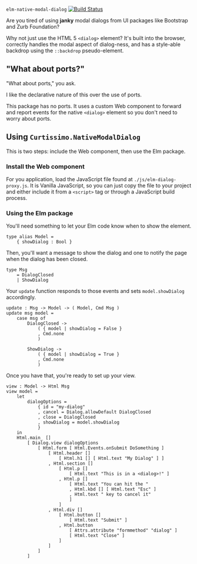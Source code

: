 `elm-native-modal-dialog` [![Build Status](https://github.com/curtissimo/elm-native-modal-dialog/workflows/CI/badge.svg)](https://github.com/curtissimo/elm-native-modal-dialog/actions?query=branch%3Amain)

Are you tired of using **janky** modal dialogs from UI packages like Bootstrap and Zurb Foundation?

Why not just use the HTML 5 `<dialog>` element? It's built into the browser, correctly handles
the modal aspect of dialog-ness, and has a style-able backdrop using the `::backdrop` 
pseudo-element.

## "What about ports?"

"What about ports," you ask.

I like the declarative nature of this over the use of ports.

This package has no ports. It uses a custom Web component to forward and report events for the
native `<dialog>` element so you don't need to worry about ports.

## Using `Curtissimo.NativeModalDialog`

This is two steps: include the Web component, then use the Elm package.

### Install the Web component

For you application, load the JavaScript file found at `./js/elm-dialog-proxy.js`. It is Vanilla
JavaScript, so you can just copy the file to your project and either include it from a `<script>`
tag or through a JavaScript build process.

### Using the Elm package

You'll need something to let your Elm code know when to show the element.

    type alias Model =
        { showDialog : Bool }

Then, you'll want a message to show the dialog and one to notify the page when the dialog has been
closed.

    type Msg
        = DialogClosed
        | ShowDialog

Your `update` function responds to those events and sets `model.showDialog` accordingly.

    update : Msg -> Model -> ( Model, Cmd Msg )
    update msg model =
        case msg of
            DialogClosed ->
                ( { model | showDialog = False }
                , Cmd.none
                )

            ShowDialog ->
                ( { model | showDialog = True }
                , Cmd.none
                )


Once you have that, you're ready to set up your view.

    view : Model -> Html Msg
    view model =
        let
            dialogOptions =
                { id = "my-dialog"
                , cancel = Dialog.allowDefault DialogClosed
                , close = DialogClosed
                , showDialog = model.showDialog
                }
        in
        Html.main_ []
            [ Dialog.view dialogOptions
                [ Html.form [ Html.Events.onSubmit DoSomething ]
                    [ Html.header []
                        [ Html.h1 [] [ Html.text "My Dialog" ] ]
                    , Html.section []
                        [ Html.p [] 
                            [ Html.text "This is in a <dialog>!" ]
                        , Html.p []
                            [ Html.text "You can hit the "
                            , Html.kbd [] [ Html.text "Esc" ]
                            , Html.text " key to cancel it"
                            ]
                        ]
                    , Html.div []
                        [ Html.button []
                            [ Html.text "Submit" ]
                        , Html.button
                            [ Attrs.attribute "formmethod" "dialog" ]
                            [ Html.text "Close" ]
                        ]
                    ]
                ]
            ]
